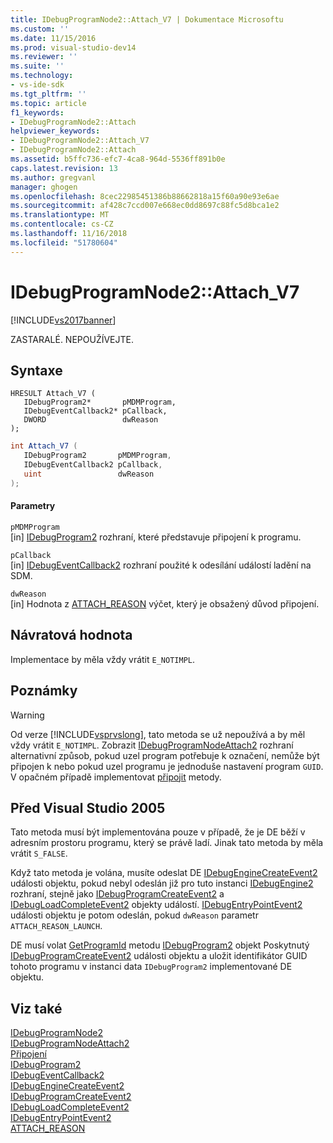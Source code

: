 ```yaml
---
title: IDebugProgramNode2::Attach_V7 | Dokumentace Microsoftu
ms.custom: ''
ms.date: 11/15/2016
ms.prod: visual-studio-dev14
ms.reviewer: ''
ms.suite: ''
ms.technology:
- vs-ide-sdk
ms.tgt_pltfrm: ''
ms.topic: article
f1_keywords:
- IDebugProgramNode2::Attach
helpviewer_keywords:
- IDebugProgramNode2::Attach_V7
- IDebugProgramNode2::Attach
ms.assetid: b5ffc736-efc7-4ca8-964d-5536ff891b0e
caps.latest.revision: 13
ms.author: gregvanl
manager: ghogen
ms.openlocfilehash: 8cec22985451386b88662818a15f60a90e93e6ae
ms.sourcegitcommit: af428c7ccd007e668ec0dd8697c88fc5d8bca1e2
ms.translationtype: MT
ms.contentlocale: cs-CZ
ms.lasthandoff: 11/16/2018
ms.locfileid: "51780604"
---
```

# <a name="idebugprogramnode2attachv7"></a>IDebugProgramNode2::Attach_V7
[!INCLUDE[vs2017banner](../../../includes/vs2017banner.md)]

ZASTARALÉ. NEPOUŽÍVEJTE.  
  
## <a name="syntax"></a>Syntaxe  
  
```cpp#  
HRESULT Attach_V7 (   
   IDebugProgram2*       pMDMProgram,  
   IDebugEventCallback2* pCallback,  
   DWORD                 dwReason  
);  
```  
  
```csharp  
int Attach_V7 (   
   IDebugProgram2       pMDMProgram,  
   IDebugEventCallback2 pCallback,  
   uint                 dwReason  
);  
```  
  
#### <a name="parameters"></a>Parametry  
 `pMDMProgram`  
 [in] [IDebugProgram2](../../../extensibility/debugger/reference/idebugprogram2.md) rozhraní, které představuje připojení k programu.  
  
 `pCallback`  
 [in] [IDebugEventCallback2](../../../extensibility/debugger/reference/idebugeventcallback2.md) rozhraní použité k odesílání událostí ladění na SDM.  
  
 `dwReason`  
 [in] Hodnota z [ATTACH_REASON](../../../extensibility/debugger/reference/attach-reason.md) výčet, který je obsažený důvod připojení.  
  
## <a name="return-value"></a>Návratová hodnota  
 Implementace by měla vždy vrátit `E_NOTIMPL`.  
  
## <a name="remarks"></a>Poznámky  
  
> [!WARNING]
>  Od verze [!INCLUDE[vsprvslong](../../../includes/vsprvslong-md.md)], tato metoda se už nepoužívá a by měl vždy vrátit `E_NOTIMPL`. Zobrazit [IDebugProgramNodeAttach2](../../../extensibility/debugger/reference/idebugprogramnodeattach2.md) rozhraní alternativní způsob, pokud uzel program potřebuje k označení, nemůže být připojen k nebo pokud uzel programu je jednoduše nastavení program `GUID`. V opačném případě implementovat [připojit](../../../extensibility/debugger/reference/idebugengine2-attach.md) metody.  
  
## <a name="prior-to-visual-studio-2005"></a>Před Visual Studio 2005  
 Tato metoda musí být implementována pouze v případě, že je DE běží v adresním prostoru programu, který se právě ladí. Jinak tato metoda by měla vrátit `S_FALSE`.  
  
 Když tato metoda je volána, musíte odeslat DE [IDebugEngineCreateEvent2](../../../extensibility/debugger/reference/idebugenginecreateevent2.md) události objektu, pokud nebyl odeslán již pro tuto instanci [IDebugEngine2](../../../extensibility/debugger/reference/idebugengine2.md) rozhraní, stejně jako [ IDebugProgramCreateEvent2](../../../extensibility/debugger/reference/idebugprogramcreateevent2.md) a [IDebugLoadCompleteEvent2](../../../extensibility/debugger/reference/idebugloadcompleteevent2.md) objekty událostí. [IDebugEntryPointEvent2](../../../extensibility/debugger/reference/idebugentrypointevent2.md) události objektu je potom odeslán, pokud `dwReason` parametr `ATTACH_REASON_LAUNCH`.  
  
 DE musí volat [GetProgramId](../../../extensibility/debugger/reference/idebugprogram2-getprogramid.md) metodu [IDebugProgram2](../../../extensibility/debugger/reference/idebugprogram2.md) objekt Poskytnutý [IDebugProgramCreateEvent2](../../../extensibility/debugger/reference/idebugprogramcreateevent2.md) události objektu a uložit identifikátor GUID tohoto programu v instanci data `IDebugProgram2` implementované DE objektu.  
  
## <a name="see-also"></a>Viz také  
 [IDebugProgramNode2](../../../extensibility/debugger/reference/idebugprogramnode2.md)   
 [IDebugProgramNodeAttach2](../../../extensibility/debugger/reference/idebugprogramnodeattach2.md)   
 [Připojení](../../../extensibility/debugger/reference/idebugengine2-attach.md)   
 [IDebugProgram2](../../../extensibility/debugger/reference/idebugprogram2.md)   
 [IDebugEventCallback2](../../../extensibility/debugger/reference/idebugeventcallback2.md)   
 [IDebugEngineCreateEvent2](../../../extensibility/debugger/reference/idebugenginecreateevent2.md)   
 [IDebugProgramCreateEvent2](../../../extensibility/debugger/reference/idebugprogramcreateevent2.md)   
 [IDebugLoadCompleteEvent2](../../../extensibility/debugger/reference/idebugloadcompleteevent2.md)   
 [IDebugEntryPointEvent2](../../../extensibility/debugger/reference/idebugentrypointevent2.md)   
 [ATTACH_REASON](../../../extensibility/debugger/reference/attach-reason.md)

